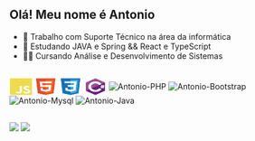 ## Olá! Meu nome é Antonio 


- 🔭 Trabalho com Suporte Técnico na área da informática
- 🌱 Estudando JAVA e Spring && React e TypeScript
- 👨‍🎓 Cursando Análise e Desenvolvimento de Sistemas

<div style="display: inline_block"><br>
  <img align="center" alt="Antonio-Js" height="30" width="40" src="https://raw.githubusercontent.com/devicons/devicon/master/icons/javascript/javascript-plain.svg">
  <img align="center" alt="Antonio-HTML" height="30" width="40" src="https://raw.githubusercontent.com/devicons/devicon/master/icons/html5/html5-original.svg">
  <img align="center" alt="Antonio-CSS" height="30" width="40" src="https://raw.githubusercontent.com/devicons/devicon/master/icons/css3/css3-original.svg">
  <img align="center" alt="Antonio-Csharp" height="30" width="40" src="https://raw.githubusercontent.com/devicons/devicon/master/icons/csharp/csharp-original.svg">
   <img align="center" alt="Antonio-PHP" height="50" width="60" src="https://cdn.jsdelivr.net/gh/devicons/devicon@latest/icons/php/php-original.svg" />
   <img align="center" alt="Antonio-Bootstrap" height="40" width="50" src="https://cdn.jsdelivr.net/gh/devicons/devicon@latest/icons/bootstrap/bootstrap-original.svg" />
   <img align="center" alt="Antonio-Mysql" height="40" width="50" src="https://cdn.jsdelivr.net/gh/devicons/devicon@latest/icons/mysql/mysql-original.svg" />
    <img align="center" alt="Antonio-Java" height="40" width="50" src="https://cdn.jsdelivr.net/gh/devicons/devicon@latest/devicon.min.css" />
  
</div>

##

<div>
   <a href = "mailto:antoniocarlos31032@gmail.com"><img src="https://img.shields.io/badge/-Gmail-%23333?style=for-the-badge&logo=gmail&logoColor=white" target="_blank"></a>
  <a href="https://www.linkedin.com/in/antonio-alves-b2a786314/" target="_blank"><img src="https://img.shields.io/badge/-LinkedIn-%230077B5?style=for-the-badge&logo=linkedin&logoColor=white" target="_blank"></a> 
</div>


